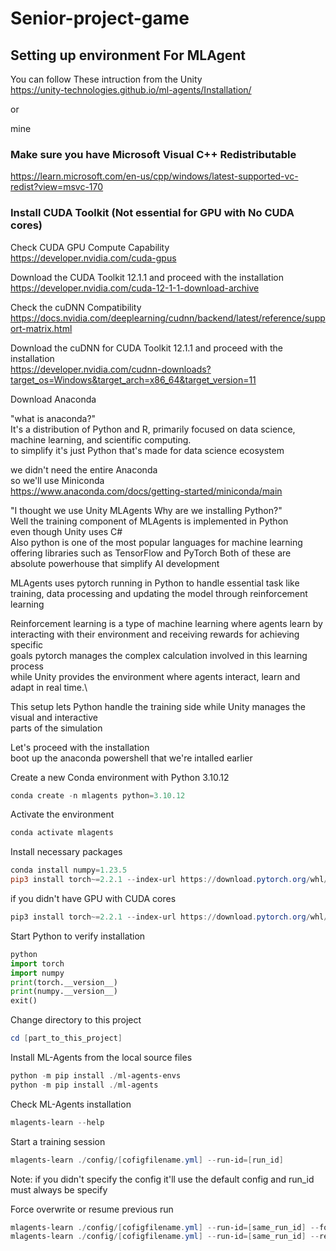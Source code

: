 # Senior-project-game
 
## Setting up environment For MLAgent
You can follow These intruction from the Unity\
https://unity-technologies.github.io/ml-agents/Installation/

or

mine

### Make sure you have Microsoft Visual C++ Redistributable
https://learn.microsoft.com/en-us/cpp/windows/latest-supported-vc-redist?view=msvc-170

### Install CUDA Toolkit (Not essential for GPU with No CUDA cores)
Check CUDA GPU Compute Capability\
https://developer.nvidia.com/cuda-gpus

Download the CUDA Toolkit 12.1.1 and proceed with the installation\
https://developer.nvidia.com/cuda-12-1-1-download-archive

Check the cuDNN Compatibility\
https://docs.nvidia.com/deeplearning/cudnn/backend/latest/reference/support-matrix.html

Download the cuDNN for CUDA Toolkit 12.1.1 and proceed with the installation\
https://developer.nvidia.com/cudnn-downloads?target_os=Windows&target_arch=x86_64&target_version=11

Download Anaconda

"what is anaconda?"\
It's a distribution of Python and R, primarily focused on data science, machine learning, and scientific computing.\
to simplify it's just Python that's made for data science ecosystem

we didn't need the entire Anaconda\
so we'll use Miniconda\
https://www.anaconda.com/docs/getting-started/miniconda/main

"I thought we use Unity MLAgents Why are we installing Python?"\
Well the training component of MLAgents is implemented in Python\
 even though Unity uses C#\
 Also python is one of the most popular languages for machine learning\
 offering libraries such as TensorFlow and PyTorch  Both of these are\
 absolute powerhouse that simplify AI development

MLAgents uses pytorch running in Python to handle essential task like\
training, data processing and updating the model through reinforcement learning

Reinforcement learning is a type of machine learning where agents learn by\
interacting with their environment and receiving rewards for achieving specific\
goals pytorch manages the complex calculation involved in this learning process\
while Unity provides the environment where agents interact, learn and adapt in real time.\

This setup lets Python handle the training side while Unity manages the visual and interactive\
parts of the simulation

Let's proceed with the installation\
boot up the anaconda powershell that we're intalled earlier

Create a new Conda environment with Python 3.10.12
```powershell
conda create -n mlagents python=3.10.12
```

Activate the environment
```powershell
conda activate mlagents
```

Install necessary packages
```powershell
conda install numpy=1.23.5
pip3 install torch~=2.2.1 --index-url https://download.pytorch.org/whl/cu121
```
if you didn't have GPU with CUDA cores
```powershell
pip3 install torch~=2.2.1 --index-url https://download.pytorch.org/whl/cpu
```

Start Python to verify installation
```python
python
import torch
import numpy
print(torch.__version__)
print(numpy.__version__)
exit()
```
Change directory to this project
```powershell
cd [part_to_this_project]
```

Install ML-Agents from the local source files
```powershell
python -m pip install ./ml-agents-envs
python -m pip install ./ml-agents
```
Check ML-Agents installation
```powershell
mlagents-learn --help
```
Start a training session

```powershell
mlagents-learn ./config/[cofigfilename.yml] --run-id=[run_id]
```
Note: if you didn't specify the config it'll use the default config and run_id must always be specify

Force overwrite or resume previous run
```powershell
mlagents-learn ./config/[cofigfilename.yml] --run-id=[same_run_id] --force
mlagents-learn ./config/[cofigfilename.yml] --run-id=[same_run_id] --resume
```